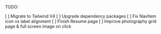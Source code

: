 TODO:

[ ] Migrate to Tailwind V4
[ ] Upgrade dependency packages
[ ] Fix NavItem icon vs label alignment
[ ] Finish Resume page
[ ] Improve photography grid page & full screen image on click
